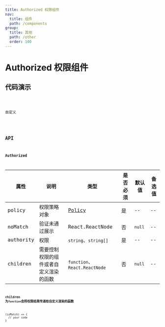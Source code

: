 ```yaml
---
title: Authorized 权限组件
nav:
  title: 组件
  path: /components
group:
  title: 其他
  path: /other
  order: 100
---
```


# Authorized 权限组件

## 代码演示

<code src="./demo/simple.tsx" />

自定义

<code src="./demo/customize.tsx" />

## API

### Authorized

| 属性      | 说明                                   | 类型                                                                   | 是否必须 | 默认值 | 备选值 |
| --------- | -------------------------------------- | ---------------------------------------------------------------------- | -------- | ------ | ------ |
| policy    | 权限策略对象                           | [Policy](https://github.com/pansyjs/utils/tree/master/packages/policy) | 是       | --     | --     |
| noMatch   | 验证未通过展示                         | React.ReactNode                                                        | 否       | `null` | --     |
| authority | 权限                                   | `string`、`string[]`                                                   | 是       | --     | --     |
| children  | 需要控制权限的组件或者自定义渲染的函数 | `function`、`React.ReactNode`                                          | 否       | `null` | --     |

**children 为`function`会将权限结果传递给自定义渲染的函数**

```
(isMatch) => {
  // your code
}
```
